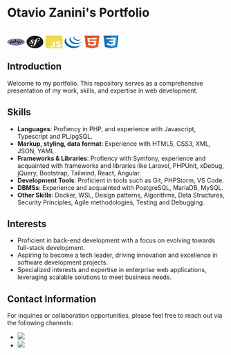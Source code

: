 # Otavio Zanini's Portfolio

<div style="display: inline_block"><br>
  <img align="center" alt="Zanini-PHP" height="30" width="40" src="https://raw.githubusercontent.com/devicons/devicon/master/icons/php/php-original.svg">
  <img align="center" alt="Zanini-Symfony" height="30" width="40" src="https://raw.githubusercontent.com/devicons/devicon/master/icons/symfony/symfony-original.svg">
  <img align="center" alt="Zanini-Js" height="30" width="40" src="https://raw.githubusercontent.com/devicons/devicon/master/icons/javascript/javascript-plain.svg">
  <img align="center" alt="Zanini-Ts" height="30" width="40" src="https://raw.githubusercontent.com/devicons/devicon/master/icons/jquery/jquery-original.svg">
  <img align="center" alt="Zanini-HTML" height="30" width="40" src="https://raw.githubusercontent.com/devicons/devicon/master/icons/html5/html5-original.svg">
  <img align="center" alt="Zanini-CSS" height="30" width="40" src="https://raw.githubusercontent.com/devicons/devicon/master/icons/css3/css3-original.svg">
</div>

## Introduction
Welcome to my portfolio. This repository serves as a comprehensive presentation of my work, skills, and expertise in web development.

## Skills
- **Languages**: Profiency in PHP, and experience with Javascript, Typescript and PL/pgSQL.
- **Markup, styling, data format**: Experience with HTML5, CSS3, XML, JSON, YAML.
- **Frameworks & Libraries**: Profiency with Symfony, experience and acquainted with frameworks and libraries like Laravel, PHPUnit, xDebug,
  jQuery, Bootstrap, Tailwind, React, Angular.
- **Development Tools**: Proficient in tools such as Git, PHPStorm, VS Code.
- **DBMSs**: Experience and acquainted with PostgreSQL, MariaDB, MySQL.
- **Other Skills**: Docker, WSL, Design patterns, Algorithms, Data Structures, Security Principles, Agile methodologies, Testing and Debugging.

## Interests
- Proficient in back-end development with a focus on evolving towards full-stack development.
- Aspiring to become a tech leader, driving innovation and excellence in software development projects.
- Specialized interests and expertise in enterprise web applications, leveraging scalable solutions to meet business needs.

## Contact Information
For inquiries or collaboration opportunities, please feel free to reach out via the following channels:

- <a href = "mailto:ozaninioliveira@gmail.com"><img src="https://img.shields.io/badge/-Gmail-%23333?style=for-the-badge&logo=gmail&logoColor=white" target="_blank"></a>
- <a href="www.linkedin.com/in/ozaninioliveira" target="_blank"><img src="https://img.shields.io/badge/-LinkedIn-%230077B5?style=for-the-badge&logo=linkedin&logoColor=white" target="_blank"></a> 
